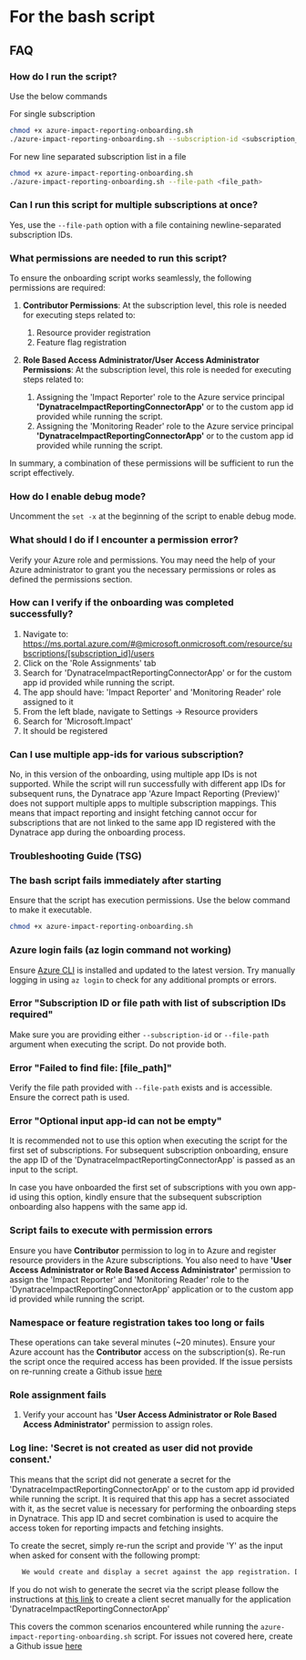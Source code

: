 # For the bash script

## FAQ

### How do I run the script?

Use the below commands

For single subscription

```bash
chmod +x azure-impact-reporting-onboarding.sh
./azure-impact-reporting-onboarding.sh --subscription-id <subscription_id>
```

For new line separated subscription list in a file

```bash
chmod +x azure-impact-reporting-onboarding.sh
./azure-impact-reporting-onboarding.sh --file-path <file_path>
```

### Can I run this script for multiple subscriptions at once?

Yes, use the `--file-path` option with a file containing newline-separated subscription IDs.

### What permissions are needed to run this script?

To ensure the onboarding script works seamlessly, the following permissions are required:

1. **Contributor Permissions**: At the subscription level, this role is needed for executing steps related to:
   1. Resource provider registration
   2. Feature flag registration

2. **Role Based Access Administrator/User Access Administrator Permissions**: At the subscription level, this role is needed for executing steps related to:
   1. Assigning the 'Impact Reporter' role to the Azure service principal **'DynatraceImpactReportingConnectorApp'** or to the custom app id provided while running the script.
   2. Assigning the 'Monitoring Reader' role to the Azure service principal **'DynatraceImpactReportingConnectorApp'** or to the custom app id provided while running the script.

In summary, a combination of these permissions will be sufficient to run the script effectively.

### How do I enable debug mode?

Uncomment the `set -x` at the beginning of the script to enable debug mode.

### What should I do if I encounter a permission error?

Verify your Azure role and permissions. You may need the help of your Azure administrator to grant you the necessary permissions or roles as defined the permissions section.

### How can I verify if the onboarding was completed successfully?

1. Navigate to: https://ms.portal.azure.com/#@microsoft.onmicrosoft.com/resource/subscriptions/[subscription_id]/users
2. Click on the 'Role Assignments' tab
3. Search for 'DynatraceImpactReportingConnectorApp' or for the custom app id provided while running the script.
4. The app should have: 'Impact Reporter' and 'Monitoring Reader' role assigned to it
5. From the left blade, navigate to Settings -> Resource providers
6. Search for 'Microsoft.Impact'
7. It should be registered

### Can I use multiple app-ids for various subscription?

No, in this version of the onboarding, using multiple app IDs is not supported. While the script will run successfully with different app IDs for subsequent runs, the Dynatrace app 'Azure Impact Reporting (Preview)' does not support multiple apps to multiple subscription mappings. This means that impact reporting and insight fetching cannot occur for subscriptions that are not linked to the same app ID registered with the Dynatrace app during the onboarding process.

### Troubleshooting Guide (TSG)

### The bash script fails immediately after starting

Ensure that the script has execution permissions. Use the below command to make it executable.

```bash
chmod +x azure-impact-reporting-onboarding.sh
```

### Azure login fails (az login command not working)

Ensure [Azure CLI](https://learn.microsoft.com/en-us/cli/azure/install-azure-cli) is installed and updated to the latest version. Try manually logging in using `az login` to check for any additional prompts or errors.

### Error "Subscription ID or file path with list of subscription IDs required"

Make sure you are providing either `--subscription-id` or `--file-path` argument when executing the script. Do not provide both.

### Error "Failed to find file: [file_path]"

Verify the file path provided with `--file-path` exists and is accessible. Ensure the correct path is used.

### Error "Optional input app-id can not be empty"

It is recommended not to use this option when executing the script for the first set of subscriptions. For subsequent subscription onboarding, ensure the app ID of the 'DynatraceImpactReportingConnectorApp' is passed as an input to the script.

In case you have onboarded the first set of subscriptions with you own app-id using this option, kindly ensure that the subsequent subscription onboarding also happens with the same app id.

### Script fails to execute with permission errors

Ensure you have **Contributor** permission to log in to Azure and register resource providers in the Azure subscriptions.
You also need to have **'User Access Administrator or Role Based Access Administrator'** permission to assign the 'Impact Reporter' and 'Monitoring Reader' role to the 'DynatraceImpactReportingConnectorApp' application or to the custom app id provided while running the script.

### Namespace or feature registration takes too long or fails

These operations can take several minutes (~20 minutes). Ensure your Azure account has the **Contributor** access on the subscription(s). Re-run the script once the required access has been provided. If the issue persists on re-running create a Github issue [here](https://github.com/Azure/impact-reporting-samples/issues/new?template=Blank+issue)

### Role assignment fails

1. Verify your account has **'User Access Administrator or Role Based Access Administrator'** permission to assign roles.

### Log line: 'Secret is not created as user did not provide consent.'

This means that the script did not generate a secret for the 'DynatraceImpactReportingConnectorApp' or to the custom app id provided while running the script. It is required that this app has a secret associated with it, as the secret value is necessary for performing the onboarding steps in Dynatrace. This app ID and secret combination is used to acquire the access token for reporting impacts and fetching insights.

To create the secret, simply re-run the script and provide 'Y' as the input when asked for consent with the following prompt:

```bash
   We would create and display a secret against the app registration. Do you consent to secret creation and displaying it against the app registration? (Y/N): 
```

If you do not wish to generate the secret via the script please follow the instructions at [this link](https://learn.microsoft.com/en-us/entra/identity-platform/quickstart-register-app?tabs=client-secret#add-credentials) to create a client secret manually for the application 'DynatraceImpactReportingConnectorApp'

This covers the common scenarios encountered while running the `azure-impact-reporting-onboarding.sh` script. For issues not covered here, create a Github issue [here](https://github.com/Azure/impact-reporting-samples/issues/new?template=Blank+issue)
